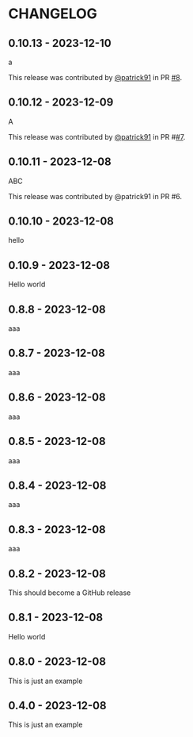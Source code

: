 CHANGELOG
=========

0.10.13 - 2023-12-10
--------------------

a

This release was contributed by [@patrick91](https://github.com/patrick91) in PR [#8](https://github.com/test-patrick/autopub-tests/pull/8).

0.10.12 - 2023-12-09
--------------------

A

This release was contributed by [@patrick91](https://github.com/patrick91) in PR #[#7](https://github.com/test-patrick/autopub-tests/pull/7).

0.10.11 - 2023-12-08
--------------------

ABC

This release was contributed by @patrick91 in PR #6.

0.10.10 - 2023-12-08
--------------------

hello

0.10.9 - 2023-12-08
-------------------

Hello world

0.8.8 - 2023-12-08
------------------

aaa

0.8.7 - 2023-12-08
------------------

aaa

0.8.6 - 2023-12-08
------------------

aaa

0.8.5 - 2023-12-08
------------------

aaa

0.8.4 - 2023-12-08
------------------

aaa

0.8.3 - 2023-12-08
------------------

aaa

0.8.2 - 2023-12-08
------------------

This should become a GitHub release

0.8.1 - 2023-12-08
------------------

Hello world

0.8.0 - 2023-12-08
------------------

This is just an example

0.4.0 - 2023-12-08
------------------

This is just an example